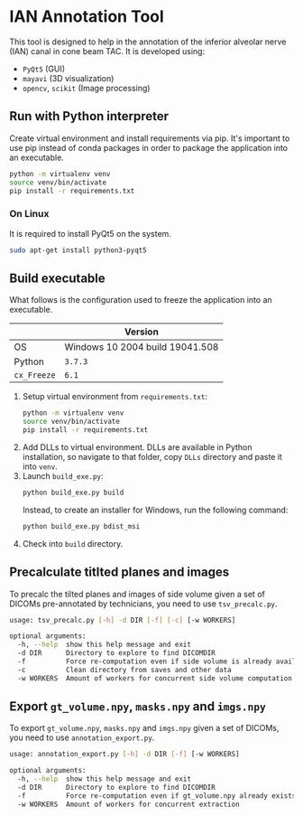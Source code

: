 # IAN Annotation Tool

This tool is designed to help in the annotation of the inferior alveolar nerve (IAN) canal in cone beam TAC.
It is developed using:
- `PyQt5` (GUI)
- `mayavi` (3D visualization)
- `opencv`, `scikit` (Image processing)


## Run with Python interpreter
Create virtual environment and install requirements via pip. It's important to use pip instead of conda packages in order to package the application into an executable.
```bash
python -m virtualenv venv
source venv/bin/activate
pip install -r requirements.txt
```

### On Linux
It is required to install PyQt5 on the system.
```bash
sudo apt-get install python3-pyqt5
```

## Build executable
What follows is the configuration used to freeze the application into an executable.

|             | **Version**                     |
|-------------|---------------------------------|
| OS          | Windows 10 2004 build 19041.508 |
| Python      | `3.7.3`                         |
| `cx_Freeze` | `6.1`                           |

1. Setup virtual environment from `requirements.txt`:
    ```bash
    python -m virtualenv venv
    source venv/bin/activate
    pip install -r requirements.txt
    ```
2. Add DLLs to virtual environment. DLLs are available in Python installation,
so navigate to that folder, copy `DLLs` directory and paste it into `venv`.
2. Launch `build_exe.py`:
    ```bash
    python build_exe.py build
    ```
    Instead, to create an installer for Windows, run the following command:
    ```bash
    python build_exe.py bdist_msi
    ```
3. Check into `build` directory.

## Precalculate titlted planes and images
To precalc the tilted planes and images of side volume given a set of DICOMs pre-annotated by technicians, you need to use `tsv_precalc.py`.
```bash
usage: tsv_precalc.py [-h] -d DIR [-f] [-c] [-w WORKERS]

optional arguments:
  -h, --help  show this help message and exit
  -d DIR      Directory to explore to find DICOMDIR
  -f          Force re-computation even if side volume is already available
  -c          Clean directory from saves and other data
  -w WORKERS  Amount of workers for concurrent side volume computation
```

## Export `gt_volume.npy`, `masks.npy` and `imgs.npy`
To export `gt_volume.npy`, `masks.npy` and `imgs.npy` given  a set of DICOMs, you need to use `annotation_export.py`.
```bash
usage: annotation_export.py [-h] -d DIR [-f] [-w WORKERS]

optional arguments:
  -h, --help  show this help message and exit
  -d DIR      Directory to explore to find DICOMDIR
  -f          Force re-computation even if gt_volume.npy already exists
  -w WORKERS  Amount of workers for concurrent extraction
```


